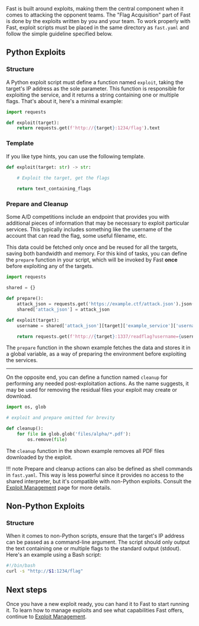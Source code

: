 Fast is built around exploits, making them the central component when it comes to attacking the opponent teams. The "Flag Acquisition" part of Fast is done by the exploits written by you and your team. To work properly with Fast, exploit scripts must be placed in the same directory as `fast.yaml` and follow the simple guideline specified below.

## Python Exploits

### Structure

A Python exploit script must define a function named `exploit`, taking the target's IP address as the sole parameter. This function is responsible for exploiting the service, and it returns a string containing one or multiple flags. That's about it, here's a minimal example:

```py
import requests

def exploit(target):
    return requests.get(f'http://{target}:1234/flag').text
```

### Template

If you like type hints, you can use the following template.

```python
def exploit(target: str) -> str:
  
    # Exploit the target, get the flags

    return text_containing_flags
```

### Prepare and Cleanup

Some A/D competitions include an endpoint that provides you with additional pieces of information that may be necessary to exploit particular services. This typically includes something like the username of the account that can read the flag, some useful filename, etc.

This data could be fetched only once and be reused for all the targets, saving both bandwidth and memory. For this kind of tasks, you can define the `prepare` function in your script, which will be invoked by Fast **once** before exploiting any of the targets.

```python
import requests

shared = {}

def prepare():
    attack_json = requests.get('https://example.ctf/attack.json').json()
    shared['attack_json'] = attack_json

def exploit(target):
    username = shared['attack_json'][target]['example_service']['username']

    return requests.get(f'http://{target}:1337/readflag?username={username}').text
```

The `prepare` function in the shown example fetches the data and stores it in a global variable, as a way of preparing the environment before exploiting the services.

---

On the opposite end, you can define a function named `cleanup` for performing any needed post-exploitation actions. As the name suggests, it may be used for removing the residual files your exploit may create or download.

```python
import os, glob

# exploit and prepare omitted for brevity

def cleanup():    
    for file in glob.glob('files/alpha/*.pdf'):
        os.remove(file)
```

The `cleanup` function in the shown example removes all PDF files downloaded by the exploit.

!!! note
    Prepare and cleanup actions can also be defined as shell commands in `fast.yaml`. This way is less powerful since it provides no access to the shared interpreter, but it's compatible with non-Python exploits. Consult the [Exploit Management](exploit-management.md) page for more details.


## Non-Python Exploits

### Structure

When it comes to non-Python scripts, ensure that the target's IP address can be passed as a command-line argument. The script should only output the text containing one or multiple flags to the standard output (stdout). Here's an example using a Bash script:

```bash
#!/bin/bash
curl -s "http://$1:1234/flag"
```

## Next steps

Once you have a new exploit ready, you can hand it to Fast to start running it. To learn how to manage exploits and see what capabilities Fast offers, continue to [Exploit Management](exploit-management.md).